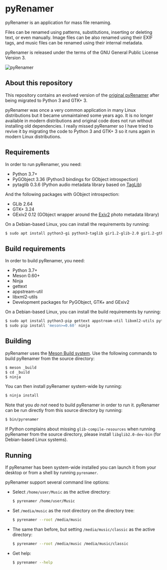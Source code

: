 # pyRenamer

pyRenamer is an application for mass file renaming.

Files can be renamed using patterns, substitutions, inserting or deleting text, or even manually.
Image files can be also renamed using their EXIF tags, and music files can be renamed using their internal metadata.

pyRenamer is released under the terms of the GNU General Public License Version 3.

![pyRenamer](screenshots/pyRenamer.png)


## About this repository

This repository contains an evolved version of the [original pyRenamer](https://github.com/infinicode/pyrenamer) after being migrated to Python 3 and GTK+ 3.

pyRenamer was once a very common application in many Linux distributions but it became unmaintained some years ago.
It is no longer available in modern distributions and original code does not run without installing old dependencies.
I really missed pyRenamer so I have tried to revive it by migrating the code to Python 3 and GTK+ 3 so it runs again in modern Linux distributions.


## Requirements

In order to run pyRenamer, you need:
* Python 3.7+
* PyGObject 3.36 (Python3 bindings for GObject introspection)
* pytaglib 0.3.6 (Python audio metadata library based on [TagLib](https://taglib.org/))

And the following packages with GObject introspection:
* GLib 2.64
* GTK+ 3.24
* GExiv2 0.12 (GObject wrapper around the [Exiv2](http://www.exiv2.org/) photo metadata library)

On a Debian-based Linux, you can install the requirements by running:

```sh
$ sudo apt install python3-gi python3-taglib gir1.2-glib-2.0 gir1.2-gtk-3.0 gir1.2-gexiv2-0.10
```


## Build requirements

In order to build pyRenamer, you need:

* Python 3.7+
* Meson 0.60+
* Ninja
* gettext
* appstream-util
* libxml2-utils
* Development packages for PyGObject, GTK+ and GExiv2

On a Debian-based Linux, you can install the build requirements by running:

```sh
$ sudo apt install python3-pip gettext appstream-util libxml2-utils python-gi-dev libgtk-3-dev libgexiv2-dev
$ sudo pip install 'meson>=0.60' ninja
```


## Building

pyRenamer uses the [Meson Build system](https://mesonbuild.com/). Use the following commands to build pyRenamer from the source directory:

```sh
$ meson _build
$ cd _build
$ ninja
```

You can then install pyRenamer system-wide by running:

```sh
$ ninja install
```

Note that you *do not* need to build pyRenamer in order to run it. pyRenamer can be run directly from this source directory by running:

```sh
$ bin/pyrenamer
```
If Python complains about missing `glib-compile-resources` when running pyRenamer from the source directory, please install `libglib2.0-dev-bin` (for Debian-based Linux systems).


## Running

If pyRenamer has been system-wide installed you can launch it from your desktop or from a shell by running `pyrenamer`.

pyRenamer support several command line options:
* Select `/home/user/Music` as the active directory:
    ```sh
    $ pyrenamer /home/user/Music
    ```

* Set `/media/music` as the root directory on the directory tree:
    ```sh
    $ pyrenamer --root /media/music
    ```

* The same than before, but setting `/media/music/classic` as the active directory:
    ```sh
    $ pyrenamer --root /media/music /media/music/classic
    ```

* Get help:
    ```sh
    $ pyrenamer --help
    ```
